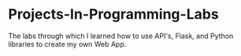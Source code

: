 # Projects-In-Programming-Labs
The labs through which I learned how to use API's, Flask, and Python libraries to create my own Web App.

